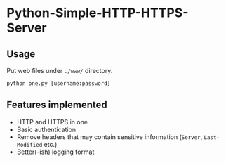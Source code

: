 # Python-Simple-HTTP-HTTPS-Server

## Usage

Put web files under `./www/` directory.

`python one.py [username:password]`

## Features implemented

- HTTP and HTTPS in one
- Basic authentication
- Remove headers that may contain sensitive information (`Server`, `Last-Modified` etc.)
- Better(-ish) logging format
